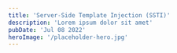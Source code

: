 ```yaml
---
title: 'Server-Side Template Injection (SSTI)'
description: 'Lorem ipsum dolor sit amet'
pubDate: 'Jul 08 2022'
heroImage: '/placeholder-hero.jpg'
---
```


